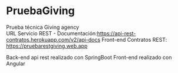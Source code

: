# PruebaGiving
Prueba técnica Giving agency  
URL Servicio REST - Documentación:https://api-rest-contratos.herokuapp.com/v2/api-docs
Front-end Contratos REST: https://pruebarestgiving.web.app

Back-end api rest realizado con SpringBoot
Front-end realizado con Angular
